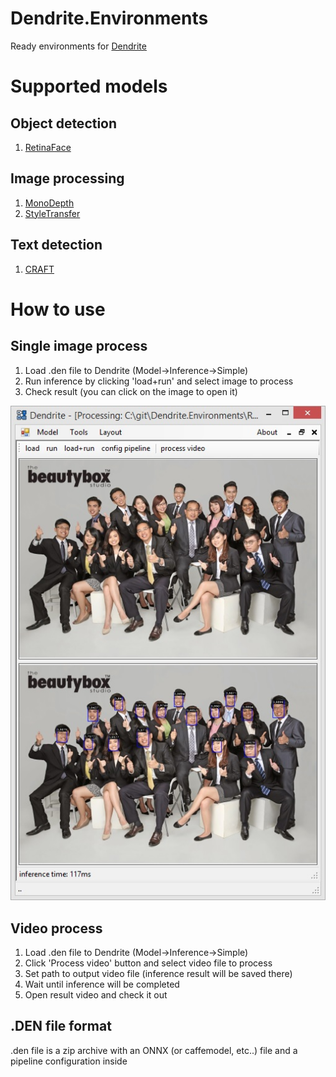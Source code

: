 # Dendrite.Environments
Ready environments for [Dendrite](https://github.com/fel88/Dendrite)

# Supported models
## Object detection

1. [RetinaFace](/RetinaFace)
## Image processing

1. [MonoDepth](/MonoDepth)
2. [StyleTransfer](/StyleTransfer)

## Text detection

1. [CRAFT](/CRAFT)

# How to use 
## Single image process
1. Load .den file to Dendrite (Model->Inference->Simple)
2. Run inference by clicking 'load+run' and select image to process
3. Check result (you can click on the image to open it)

<img src="img.jpg"/>

## Video process
1. Load .den file to Dendrite (Model->Inference->Simple)
2. Click 'Process video' button and select video file to process
3. Set path to output video file (inference result will be saved there)
4. Wait until inference will be completed
5. Open result video and check it out

## .DEN file format

.den file is a zip archive with an ONNX (or caffemodel, etc..) file and a pipeline configuration inside
